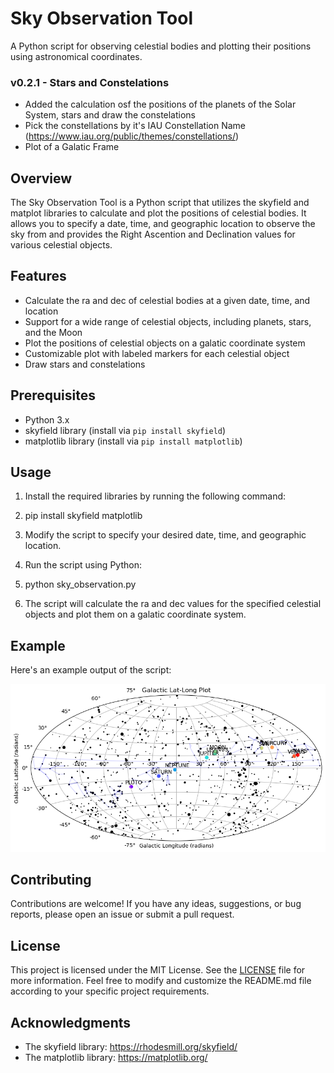 # Sky Observation Tool

A Python script for observing celestial bodies and plotting their positions using astronomical coordinates.

### v0.2.1 - Stars and Constelations

- Added the calculation osf the positions of the planets of the Solar System, stars and draw the constelations
- Pick the constellations by it's IAU Constellation Name (https://www.iau.org/public/themes/constellations/)
- Plot of a Galatic Frame

## Overview

The Sky Observation Tool is a Python script that utilizes the skyfield and matplot libraries to calculate and plot the positions of celestial bodies. It allows you to specify a date, time, and geographic location to observe the sky from and provides the Right Ascention and Declination values for various celestial objects.

## Features

- Calculate the ra and dec of celestial bodies at a given date, time, and location
- Support for a wide range of celestial objects, including planets, stars, and the Moon
- Plot the positions of celestial objects on a galatic coordinate system
- Customizable plot with labeled markers for each celestial object
- Draw stars and constelations

## Prerequisites

- Python 3.x
- skyfield library (install via `pip install skyfield`)
- matplotlib library (install via `pip install matplotlib`)

## Usage

1. Install the required libraries by running the following command:

2. pip install skyfield matplotlib

3. Modify the script to specify your desired date, time, and geographic location.

4. Run the script using Python:

5. python sky_observation.py

6. The script will calculate the ra and dec values for the specified celestial objects and plot them on a galatic coordinate system.

## Example

Here's an example output of the script:

![Sky Observation](sky_observation.png)

## Contributing

Contributions are welcome! If you have any ideas, suggestions, or bug reports, please open an issue or submit a pull request.

## License

This project is licensed under the MIT License. See the [LICENSE](LICENSE) file for more information.
Feel free to modify and customize the README.md file according to your specific project requirements.

## Acknowledgments
- The skyfield library: https://rhodesmill.org/skyfield/
- The matplotlib library: https://matplotlib.org/